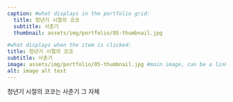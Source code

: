 ```yaml
---
caption: #what displays in the portfolio grid:
  title: 청년기 시절의 코코
  subtitle: 사춘기
  thumbnail: assets/img/portfolio/05-thumbnail.jpg

#what displays when the item is clicked:
title: 청년기 시절의 코코
subtitle: 사춘기
image: assets/img/portfolio/05-thumbnail.jpg #main image, can be a link or a file in assets/img/portfolio
alt: image alt text
---
```


청년기 시절의 코코는 사춘기 그 자체
